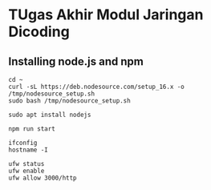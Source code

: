 # TUgas Akhir Modul Jaringan Dicoding

## Installing node.js and npm

```
cd ~
curl -sL https://deb.nodesource.com/setup_16.x -o /tmp/nodesource_setup.sh
sudo bash /tmp/nodesource_setup.sh
```

```
sudo apt install nodejs
```

```
npm run start
```

```
ifconfig
hostname -I
```

```
ufw status
ufw enable
ufw allow 3000/http
```
